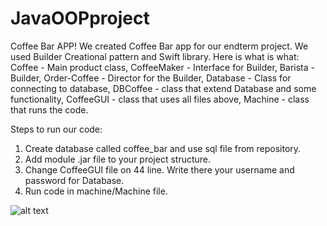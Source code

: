 # JavaOOPproject 
Coffee Bar APP!
We created Coffee Bar app for our endterm project. We used Builder Creational pattern and Swift library.
Here is what is what:
Coffee - Main product class,
CoffeeMaker - Interface for Builder,
Barista - Builder,
Order-Coffee - Director for the Builder,
Database - Class for connecting to database,
DBCoffee - class that extend Database and some functionality,
СoffeeGUI - class that uses all files above,
Machine - class that runs the code.


Steps to run our code:
1. Create database called coffee_bar and use sql file from repository.
2. Add module .jar file to your project structure.
3. Change CoffeeGUI file on 44 line. Write there your username and password for Database.
4. Run code in machine/Machine file.

![alt text](https://sun1.dataix-kz-akkol.userapi.com/P2jpodOJ-J1HcGOueldla2jE2n7lkjuqYHk37g/iP8WbZxQDm4.jpg)
